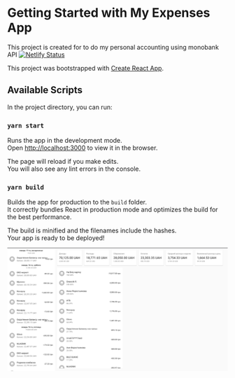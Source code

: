 # Getting Started with My Expenses App

This project is created for to do my personal accounting using monobank API
[![Netlify Status](https://api.netlify.com/api/v1/badges/4041bad0-f9e5-48f4-ae8f-df4845f19aab/deploy-status)](https://app.netlify.com/sites/my-expences-app/deploys)

This project was bootstrapped with [Create React App](https://github.com/facebook/create-react-app).

## Available Scripts

In the project directory, you can run:

### `yarn start`

Runs the app in the development mode.\
Open [http://localhost:3000](http://localhost:3000) to view it in the browser.

The page will reload if you make edits.\
You will also see any lint errors in the console.

### `yarn build`

Builds the app for production to the `build` folder.\
It correctly bundles React in production mode and optimizes the build for the best performance.

The build is minified and the filenames include the hashes.\
Your app is ready to be deployed!

![img.png](img.png)
